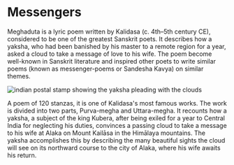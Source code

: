 # Messengers

Meghaduta is a lyric poem written by Kalidasa (c. 4th–5th century CE), considered to be one of the greatest Sanskrit poets. It describes how a yaksha, who had been banished by his master to a remote region for a year, asked a cloud to take a message of love to his wife. The poem become well-known in Sanskrit literature and inspired other poets to write similar poems (known as messenger-poems or Sandesha Kavya) on similar themes.

![indian postal stamp showing the yaksha pleading with the clouds](../../images/meghaduta.jpeg)

A poem of 120 stanzas, it is one of Kalidasa's most famous works. The work is divided into two parts, Purva-megha and Uttara-megha. It recounts how a yaksha, a subject of the king Kubera, after being exiled for a year to Central India for neglecting his duties, convinces a passing cloud to take a message to his wife at Alaka on Mount Kailāsa in the Himālaya mountains. The yaksha accomplishes this by describing the many beautiful sights the cloud will see on its northward course to the city of Alaka, where his wife awaits his return.